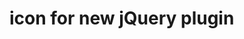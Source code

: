 <!--
  id: 414
  date: 2010-02-13T19:01:37
  modified: 2012-07-03T09:29:31
  slug: icon-for-new-jquery-plugin
  type: post
  excerpt: [object Object]
  content: <p><img src="/wordpress/wp-content//uploads/img/blog/elephant.jpg" alt="" /></p> 
  categories: work,illustration
  tags: 
-->

# icon for new jQuery plugin

<p><img src="/wordpress/wp-content//uploads/img/blog/elephant.jpg" alt="" /></p>


